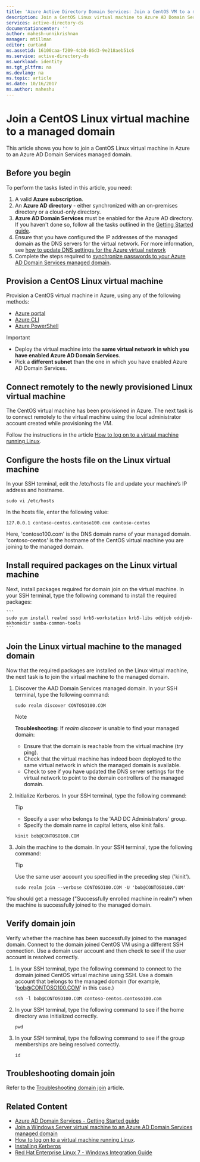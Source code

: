 ```yaml
---
title: 'Azure Active Directory Domain Services: Join a CentOS VM to a managed domain | Microsoft Docs'
description: Join a CentOS Linux virtual machine to Azure AD Domain Services
services: active-directory-ds
documentationcenter: ''
author: mahesh-unnikrishnan
manager: mtillman
editor: curtand
ms.assetid: 16100caa-f209-4cb0-86d3-9e218aeb51c6
ms.service: active-directory-ds
ms.workload: identity
ms.tgt_pltfrm: na
ms.devlang: na
ms.topic: article
ms.date: 10/16/2017
ms.author: maheshu
---
```

# <a name="join-a-centos-linux-virtual-machine-to-a-managed-domain"></a>Join a CentOS Linux virtual machine to a managed domain
This article shows you how to join a CentOS Linux virtual machine in Azure to an Azure AD Domain Services managed domain.

## <a name="before-you-begin"></a>Before you begin
To perform the tasks listed in this article, you need:
1. A valid **Azure subscription**.
2. An **Azure AD directory** - either synchronized with an on-premises directory or a cloud-only directory.
3. **Azure AD Domain Services** must be enabled for the Azure AD directory. If you haven't done so, follow all the tasks outlined in the [Getting Started guide](active-directory-ds-getting-started.md).
4. Ensure that you have configured the IP addresses of the managed domain as the DNS servers for the virtual network. For more information, see [how to update DNS settings for the Azure virtual network](active-directory-ds-getting-started-dns.md)
5. Complete the steps required to [synchronize passwords to your Azure AD Domain Services managed domain](active-directory-ds-getting-started-password-sync.md).


## <a name="provision-a-centos-linux-virtual-machine"></a>Provision a CentOS Linux virtual machine
Provision a CentOS virtual machine in Azure, using any of the following methods:
* [Azure portal](../virtual-machines/linux/quick-create-portal.md)
* [Azure CLI](../virtual-machines/linux/quick-create-cli.md)
* [Azure PowerShell](../virtual-machines/linux/quick-create-powershell.md)

> [!IMPORTANT]
> * Deploy the virtual machine into the **same virtual network in which you have enabled Azure AD Domain Services**.
> * Pick a **different subnet** than the one in which you have enabled Azure AD Domain Services.
>


## <a name="connect-remotely-to-the-newly-provisioned-linux-virtual-machine"></a>Connect remotely to the newly provisioned Linux virtual machine
The CentOS virtual machine has been provisioned in Azure. The next task is to connect remotely to the virtual machine using the local administrator account created while provisioning the VM.

Follow the instructions in the article [How to log on to a virtual machine running Linux](../virtual-machines/linux/mac-create-ssh-keys.md?toc=%2fazure%2fvirtual-machines%2flinux%2ftoc.json).


## <a name="configure-the-hosts-file-on-the-linux-virtual-machine"></a>Configure the hosts file on the Linux virtual machine
In your SSH terminal, edit the /etc/hosts file and update your machine’s IP address and hostname.

```
sudo vi /etc/hosts
```

In the hosts file, enter the following value:

```
127.0.0.1 contoso-centos.contoso100.com contoso-centos
```
Here, 'contoso100.com' is the DNS domain name of your managed domain. 'contoso-centos' is the hostname of the CentOS virtual machine you are joining to the managed domain.


## <a name="install-required-packages-on-the-linux-virtual-machine"></a>Install required packages on the Linux virtual machine
Next, install packages required for domain join on the virtual machine. In your SSH terminal, type the following command to install the required packages:

    ```
    sudo yum install realmd sssd krb5-workstation krb5-libs oddjob oddjob-mkhomedir samba-common-tools
    ```


## <a name="join-the-linux-virtual-machine-to-the-managed-domain"></a>Join the Linux virtual machine to the managed domain
Now that the required packages are installed on the Linux virtual machine, the next task is to join the virtual machine to the managed domain.

1. Discover the AAD Domain Services managed domain. In your SSH terminal, type the following command:

    ```
    sudo realm discover CONTOSO100.COM
    ```

    > [!NOTE]
    > **Troubleshooting:** If *realm discover* is unable to find your managed domain:  
    * Ensure that the domain is reachable from the virtual machine (try ping).  
    * Check that the virtual machine has indeed been deployed to the same virtual network in which the managed domain is available.  
    * Check to see if you have updated the DNS server settings for the virtual network to point to the domain controllers of the managed domain.  
    >

2. Initialize Kerberos. In your SSH terminal, type the following command:

    > [!TIP]
    > * Specify a user who belongs to the 'AAD DC Administrators' group.
    > * Specify the domain name in capital letters, else kinit fails.
    >

    ```
    kinit bob@CONTOSO100.COM
    ```

3. Join the machine to the domain. In your SSH terminal, type the following command:

    > [!TIP]
    > Use the same user account you specified in the preceding step ('kinit').
    >

    ```
    sudo realm join --verbose CONTOSO100.COM -U 'bob@CONTOSO100.COM'
    ```

You should get a message ("Successfully enrolled machine in realm") when the machine is successfully joined to the managed domain.


## <a name="verify-domain-join"></a>Verify domain join
Verify whether the machine has been successfully joined to the managed domain. Connect to the domain joined CentOS VM using a different SSH connection. Use a domain user account and then check to see if the user account is resolved correctly.

1. In your SSH terminal, type the following command to connect to the domain joined CentOS virtual machine using SSH. Use a domain account that belongs to the managed domain (for example, 'bob@CONTOSO100.COM' in this case.)
    ```
    ssh -l bob@CONTOSO100.COM contoso-centos.contoso100.com
    ```

2. In your SSH terminal, type the following command to see if the home directory was initialized correctly.
    ```
    pwd
    ```

3. In your SSH terminal, type the following command to see if the group memberships are being resolved correctly.
    ```
    id
    ```


## <a name="troubleshooting-domain-join"></a>Troubleshooting domain join
Refer to the [Troubleshooting domain join](active-directory-ds-admin-guide-join-windows-vm-portal.md#troubleshooting-domain-join) article.

## <a name="related-content"></a>Related Content
* [Azure AD Domain Services - Getting Started guide](active-directory-ds-getting-started.md)
* [Join a Windows Server virtual machine to an Azure AD Domain Services managed domain](active-directory-ds-admin-guide-join-windows-vm.md)
* [How to log on to a virtual machine running Linux](../virtual-machines/linux/mac-create-ssh-keys.md?toc=%2fazure%2fvirtual-machines%2flinux%2ftoc.json).
* [Installing Kerberos](https://access.redhat.com/documentation/en-US/Red_Hat_Enterprise_Linux/6/html/Managing_Smart_Cards/installing-kerberos.html)
* [Red Hat Enterprise Linux 7 - Windows Integration Guide](https://access.redhat.com/documentation/en-US/Red_Hat_Enterprise_Linux/7/html/Windows_Integration_Guide/index.html)


<!--HONumber=Jan18_HO1-->

